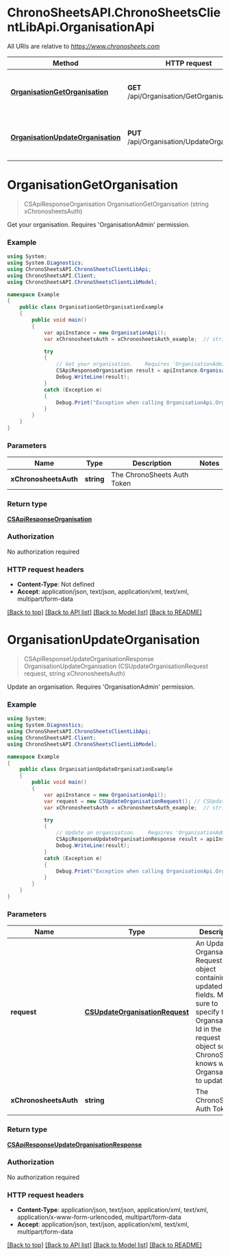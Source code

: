 # ChronoSheetsAPI.ChronoSheetsClientLibApi.OrganisationApi

All URIs are relative to *https://www.chronosheets.com*

Method | HTTP request | Description
------------- | ------------- | -------------
[**OrganisationGetOrganisation**](OrganisationApi.md#organisationgetorganisation) | **GET** /api/Organisation/GetOrganisation | Get your organisation.    Requires &#39;OrganisationAdmin&#39; permission.
[**OrganisationUpdateOrganisation**](OrganisationApi.md#organisationupdateorganisation) | **PUT** /api/Organisation/UpdateOrganisation | Update an organisation.    Requires &#39;OrganisationAdmin&#39; permission.


<a name="organisationgetorganisation"></a>
# **OrganisationGetOrganisation**
> CSApiResponseOrganisation OrganisationGetOrganisation (string xChronosheetsAuth)

Get your organisation.    Requires 'OrganisationAdmin' permission.

### Example
```csharp
using System;
using System.Diagnostics;
using ChronoSheetsAPI.ChronoSheetsClientLibApi;
using ChronoSheetsAPI.Client;
using ChronoSheetsAPI.ChronoSheetsClientLibModel;

namespace Example
{
    public class OrganisationGetOrganisationExample
    {
        public void main()
        {
            var apiInstance = new OrganisationApi();
            var xChronosheetsAuth = xChronosheetsAuth_example;  // string | The ChronoSheets Auth Token

            try
            {
                // Get your organisation.    Requires 'OrganisationAdmin' permission.
                CSApiResponseOrganisation result = apiInstance.OrganisationGetOrganisation(xChronosheetsAuth);
                Debug.WriteLine(result);
            }
            catch (Exception e)
            {
                Debug.Print("Exception when calling OrganisationApi.OrganisationGetOrganisation: " + e.Message );
            }
        }
    }
}
```

### Parameters

Name | Type | Description  | Notes
------------- | ------------- | ------------- | -------------
 **xChronosheetsAuth** | **string**| The ChronoSheets Auth Token | 

### Return type

[**CSApiResponseOrganisation**](CSApiResponseOrganisation.md)

### Authorization

No authorization required

### HTTP request headers

 - **Content-Type**: Not defined
 - **Accept**: application/json, text/json, application/xml, text/xml, multipart/form-data

[[Back to top]](#) [[Back to API list]](../README.md#documentation-for-api-endpoints) [[Back to Model list]](../README.md#documentation-for-models) [[Back to README]](../README.md)

<a name="organisationupdateorganisation"></a>
# **OrganisationUpdateOrganisation**
> CSApiResponseUpdateOrganisationResponse OrganisationUpdateOrganisation (CSUpdateOrganisationRequest request, string xChronosheetsAuth)

Update an organisation.    Requires 'OrganisationAdmin' permission.

### Example
```csharp
using System;
using System.Diagnostics;
using ChronoSheetsAPI.ChronoSheetsClientLibApi;
using ChronoSheetsAPI.Client;
using ChronoSheetsAPI.ChronoSheetsClientLibModel;

namespace Example
{
    public class OrganisationUpdateOrganisationExample
    {
        public void main()
        {
            var apiInstance = new OrganisationApi();
            var request = new CSUpdateOrganisationRequest(); // CSUpdateOrganisationRequest | An Update Organsation Request object containing updated fields.  Make sure to specify the Organsation Id in the request object so that ChronoSheets knows which Organsation to update
            var xChronosheetsAuth = xChronosheetsAuth_example;  // string | The ChronoSheets Auth Token

            try
            {
                // Update an organisation.    Requires 'OrganisationAdmin' permission.
                CSApiResponseUpdateOrganisationResponse result = apiInstance.OrganisationUpdateOrganisation(request, xChronosheetsAuth);
                Debug.WriteLine(result);
            }
            catch (Exception e)
            {
                Debug.Print("Exception when calling OrganisationApi.OrganisationUpdateOrganisation: " + e.Message );
            }
        }
    }
}
```

### Parameters

Name | Type | Description  | Notes
------------- | ------------- | ------------- | -------------
 **request** | [**CSUpdateOrganisationRequest**](CSUpdateOrganisationRequest.md)| An Update Organsation Request object containing updated fields.  Make sure to specify the Organsation Id in the request object so that ChronoSheets knows which Organsation to update | 
 **xChronosheetsAuth** | **string**| The ChronoSheets Auth Token | 

### Return type

[**CSApiResponseUpdateOrganisationResponse**](CSApiResponseUpdateOrganisationResponse.md)

### Authorization

No authorization required

### HTTP request headers

 - **Content-Type**: application/json, text/json, application/xml, text/xml, application/x-www-form-urlencoded, multipart/form-data
 - **Accept**: application/json, text/json, application/xml, text/xml, multipart/form-data

[[Back to top]](#) [[Back to API list]](../README.md#documentation-for-api-endpoints) [[Back to Model list]](../README.md#documentation-for-models) [[Back to README]](../README.md)


